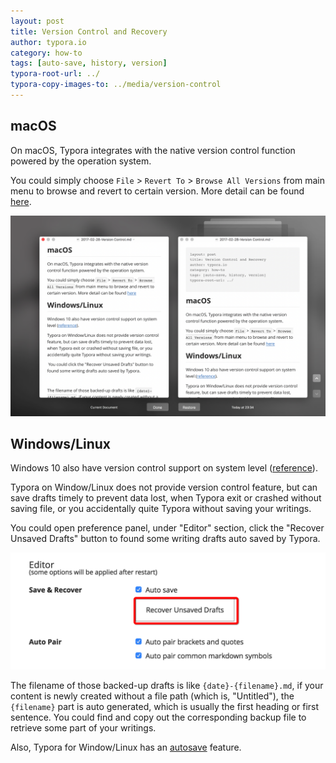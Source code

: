 ```yaml
---
layout: post
title: Version Control and Recovery
author: typora.io
category: how-to
tags: [auto-save, history, version]
typora-root-url: ../
typora-copy-images-to: ../media/version-control
---
```


## macOS

On macOS, Typora integrates with the native version control function powered by the operation system.

You could simply choose `File` > `Revert To` > `Browse All Versions` from main menu to browse and revert to certain version. More detail can be found [here](https://support.apple.com/kb/PH25757?viewlocale=en_US&locale=en_US).

![Snip20170228_6](/media/version-control/Snip20170228_6.png)

## Windows/Linux 

Windows 10 also have version control support on system level ([reference](http://www.pcworld.com/article/2974385/windows/how-to-use-windows-10s-file-history-backup-feature.html)).

Typora on Window/Linux does not provide version control feature, but can save drafts timely to prevent data lost, when Typora exit or crashed without saving file, or you accidentally quite Typora without saving your writings.

You could open preference panel, under "Editor" section, click the "Recover Unsaved Drafts" button to found some writing drafts auto saved by Typora.

![Snip20170228_7](/media/version-control/Snip20170228_7.png)

The filename of those backed-up drafts is like `{date}-{filename}.md`, if your content is newly created without a file path (which is, "Untitled"), the `{filename}` part is auto generated, which is usually the first heading or first sentence. You could find and copy out the corresponding backup file to retrieve some part of your writings.

Also, Typora for Window/Linux has an [autosave](/Auto-Save/) feature.